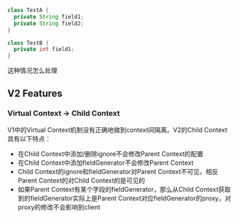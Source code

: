 ```java
class TestA {
  private String field1;
  private String field2;
}

class TestB {
  private int field1;
}
```
这种情况怎么处理

## V2 Features

### Virtual Context -> Child Context

V1中的Virtual Context机制没有正确地做到context间隔离。V2的Child Context具有以下特点：
* 在Child Context中添加/删除ignore不会修改Parent Context的配置
* 在Child Context中添加fieldGenerator不会修改Parent Context
* Child Context的ignore和fieldGenerator对Parent Context不可见，相反Parent Context的对Child Context的是可见的
* 如果Parent Context有某个字段的fieldGenerator，那么从Child Context获取到的fieldGenerator实际上是Parent Context对应fieldGenerator的proxy，对proxy的修改不会影响到client